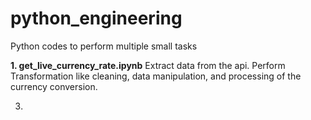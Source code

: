 # python_engineering
Python codes to perform multiple small tasks

**1. get_live_currency_rate.ipynb**
Extract data from the api. Perform Transformation like cleaning, data manipulation, and processing of the currency conversion.

3. 
